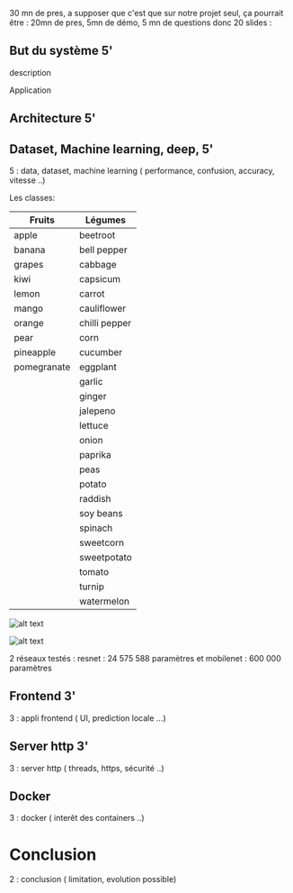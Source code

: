 

30 mn de pres, a supposer que c'est que sur notre projet seul, ça pourrait être :
20mn de pres, 5mn de démo, 5 mn de questions
donc 20 slides : 

## But du système 5'

description

Application

## Architecture 5'


## Dataset, Machine learning, deep, 5'

5 : data, dataset, machine learning ( performance, confusion, accuracy, vitesse ..)

Les classes:

|    Fruits     | Légumes |
| ---           | ---    |
|apple|             beetroot                        |
|banana|            bell pepper       |
|grapes|            cabbage           |
|kiwi|              capsicum          |
|lemon|             carrot            |
|mango|             cauliflower       |
|orange|            chilli pepper     |
|pear|              corn              |
|pineapple|         cucumber          |
|pomegranate|       eggplant          |
||                  garlic            |
||                  ginger            |
||                  jalepeno          |
||                  lettuce           |
||                  onion             |
||                  paprika           |
||                  peas              |
||                  potato            |
||                  raddish           |
||                  soy beans         |
||                  spinach           |
||                  sweetcorn         |
||                  sweetpotato       |
||                  tomato            |
||                  turnip            |
||                  watermelon        |












![alt text](exemples.png "Exemple d''exemple d'images d'entrainement")


![alt text](accuracy-resnet.png "Accuracy en fonction des époques")



2 réseaux testés : resnet : 24 575 588 paramètres et mobilenet : 600 000 paramètres



## Frontend 3'

3 : appli frontend ( UI, prediction locale ...)

## Server http 3'

3 : server http ( threads, https, sécurité ..)

## Docker

3 : docker ( interêt des containers ..)

# Conclusion

2 : conclusion ( limitation, evolution possible)
